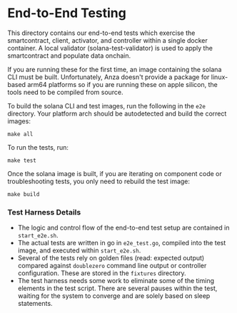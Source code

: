 # End-to-End Testing

This directory contains our end-to-end tests which exercise the smartcontract, client, activator, and controller within a single docker container. A local validator (solana-test-validator) is used to apply the smartcontract and populate data onchain.

If you are running these for the first time, an image containing the solana CLI must be built. Unfortunately, Anza doesn't provide a package for linux-based arm64 platforms so if you are running these on apple silicon, the tools need to be compiled from source.

To build the solana CLI and test images, run the following in the `e2e` directory. Your platform arch should be autodetected and build the correct images:
```
make all
```

To run the tests, run:
```
make test
```

Once the solana image is built, if you are iterating on component code or troubleshooting tests, you only need to rebuild the test image:
```
make build
```

### Test Harness Details
- The logic and control flow of the end-to-end test setup are contained in `start_e2e.sh`.
- The actual tests are written in go in `e2e_test.go`, compiled into the test image, and executed within `start_e2e.sh`.
- Several of the tests rely on golden files (read: expected output) compared against `doublezero` command line output or controller configuration. These are stored in the `fixtures` directory.
- The test harness needs some work to eliminate some of the timing elements in the test script. There are several pauses within the test, waiting for the system to converge and are solely based on sleep statements.